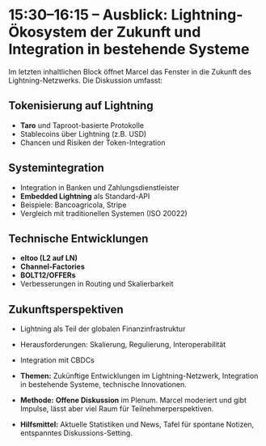 # 15:30–16:15 – Ausblick: Lightning-Ökosystem der Zukunft und Integration in bestehende Systeme

Im letzten inhaltlichen Block öffnet Marcel das Fenster in die Zukunft des Lightning-Netzwerks. Die Diskussion umfasst:

## Tokenisierung auf Lightning
- **Taro** und Taproot-basierte Protokolle
- Stablecoins über Lightning (z.B. USD)
- Chancen und Risiken der Token-Integration

## Systemintegration
- Integration in Banken und Zahlungsdienstleister
- **Embedded Lightning** als Standard-API
- Beispiele: Bancoagricola, Stripe
- Vergleich mit traditionellen Systemen (ISO 20022)

## Technische Entwicklungen
- **eltoo (L2 auf LN)**
- **Channel-Factories**
- **BOLT12/OFFERs**
- Verbesserungen in Routing und Skalierbarkeit

## Zukunftsperspektiven
- Lightning als Teil der globalen Finanzinfrastruktur
- Herausforderungen: Skalierung, Regulierung, Interoperabilität
- Integration mit CBDCs

- **Themen:** Zukünftige Entwicklungen im Lightning-Netzwerk, Integration in bestehende Systeme, technische Innovationen.

- **Methode:** **Offene Diskussion** im Plenum. Marcel moderiert und gibt Impulse, lässt aber viel Raum für Teilnehmerperspektiven.

- **Hilfsmittel:** Aktuelle Statistiken und News, Tafel für spontane Notizen, entspanntes Diskussions-Setting. 
